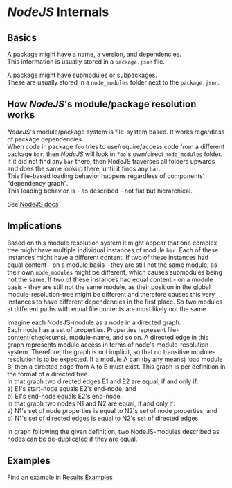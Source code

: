 # _NodeJS_ Internals

## Basics

A package might have a name, a version, and dependencies.  
This information is usually stored in a `package.json` file.

A package might have submodules or subpackages.  
These are usually stored in a `node_modules` folder next to the `package.json`.

## How _NodeJS_'s module/package resolution works

_NodeJS_'s module/package system is file-system based. It works regardless of package dependencies.  
When code in package `foo` tries to use/require/access code from a different package `bar`,
then _NodeJS_ will look in `foo`'s own/direct `node_modules` folder.
If it did not find any `bar` there, then NodeJS traverses all folders upwards and does the same lookup there,
until it finds any `bar`.  
This file-based loading behavior happens regardless of components' "dependency graph".  
This loading behavior is - as described - not flat but hierarchical.

See [NodeJS docs](https://nodejs.org/api/packages.html#introduction)

## Implications

Based on this module resolution system it might appear that one complex tree might have multiple individual
instances of module `bar`.
Each of these instances might have a different content.
If two of these instances had equal content - on a module basis - they are still not the same module,
as their own `node_modules` might be different, which causes submodules being not the same.
If two of these instances had equal content - on a module basis - they are still not the same module,
as their position in the global module-resolution-tree might be different and therefore causes this very instances
to have different dependencies in the first place. 
So two modules at different paths with equal file contents are most likely not the same.

Imagine each NodeJS-module as a node in a directed graph.  
Each node has a set of properties. Properties represent file-content(checksums), module-name, and so on.
A directed edge in this graph represents module access in terms of node's module-resolution-system.
Therefore, the graph is not implicit, so that no transitive module-resolution is to be expected.
If a module A can (by any means) load module B, then a directed edge from A to B must exist.
This graph is per definition in the format of a directed tree.  
In that graph two directed edges E1 and E2 are equal, if and only if:  
a) E1's start-node equals E2's end-node, and  
b) E1's end-node equals E2's end-node.  
In that graph two nodes N1 and N2 are equal, if and only if:  
a) N1's set of node properties is equal to N2's set of node properties, and  
b) N1's set of directed edges is equal to N2's set of directed edges.

In graph following the given definition, two NodeJS-modules described as nodes can be de-duplicated if they are equal.

## Examples

Find an example in [Results Examples](result.md#examples-and-visualisation )
